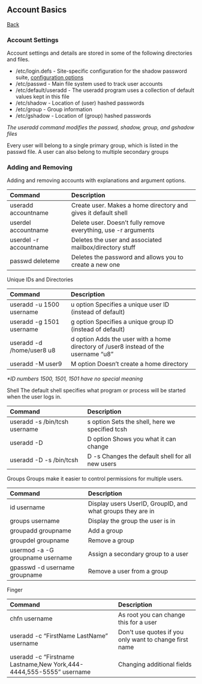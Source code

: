 ## Account Basics
<a href="linux">Back</a>

<div class="intro">
    <h3>Account Settings</h3>
</div>

<div class="steps">
    <p>Account settings and details are stored in some of the following directories and files.</p>
    <ul>
        <li>/etc/login.defs - Site-specific configuration for the shadow password suite, <a href="https://man7.org/linux/man-pages/man5/login.defs.5.html" target="_blank">configuration options</a></li>
        <li>/etc/passwd - Main file system used to track user accounts</li>
        <li>/etc/default/useradd - The useradd program uses a collection of default values kept in this file</li>
        <li>/etc/shadow - Location of (user) hashed passwords</li>
        <li>/etc/group - Group information</li>
        <li>/etc/gshadow - Location of (group) hashed passwords</li>
    </ul>
    <p><em>The useradd command modifies the passwd, shadow, group, and gshadow files</em></p>
    <p>Every user will belong to a single primary group, which is listed in the passwd file. A user can also belong to multiple secondary groups</p>
</div>

### Adding and Removing
Adding and removing accounts with explanations and argument options.

| Command                  | Description                                                    |
|:-------------------------|:---------------------------------------------------------------|
| useradd accountname      | Create user. Makes a home directory and gives it default shell |
| userdel accountname      | Delete user. Doesn’t fully remove everything, use -r arguments |
| userdel -r accountname   | Deletes the user and associated mailbox/directory stuff        |
| passwd deleteme          | Deletes the password and allows you to create a new one        |

Unique IDs and Directories

| Command                     | Description                                                                         |
|:----------------------------|:------------------------------------------------------------------------------------|
| useradd -u 1500 username    | u option Specifies a unique user ID (instead of default)                            |
| useradd -g 1501 username    | g option Specifies a unique group ID (instead of default)                           |
| useradd -d /home/user8 u8   | d option Adds the user with a home directory of /user8 instead of the username “u8” |
| useradd -M user9            | M option Doesn’t create a home directory                                            |

<em>*ID numbers 1500, 1501, 1501 have no special meaning</em>

Shell
The default shell specifies what program or process will be started when the user logs in.

| Command                       | Description                                          |
|:------------------------------|:-----------------------------------------------------|
| useradd -s /bin/tcsh username | s option Sets the shell, here we specified tcsh      |
| useradd -D                    | D option Shows you what it can change                |
| useradd -D -s /bin/tcsh       | D -s Changes the default shell for all new users     |


Groups
Groups make it easier to control permissions for multiple users.

| Command                          | Description                                                |
|:---------------------------------|:-----------------------------------------------------------|
| id username                      | Display users UserID, GroupID, and what groups they are in |
| groups username                  | Display the group the user is in                           |
| groupadd groupname               | Add a group                                                |
| groupdel groupname               | Remove a group                                             |
| usermod -a -G groupname username | Assign a secondary group to a user                         |
| gpasswd -d username groupname    | Remove a user from a group                                 |


Finger

| Command                                                             | Description                                            |
|:--------------------------------------------------------------------|:-------------------------------------------------------|
| chfn username                                                       | As root you can change this for a user                 |
| useradd -c “FirstName LastName” username                            | Don't use quotes if you only want to change first name |
| useradd -c “Firstname Lastname,New York,444-4444,555-5555” username | Changing additional fields                             |
